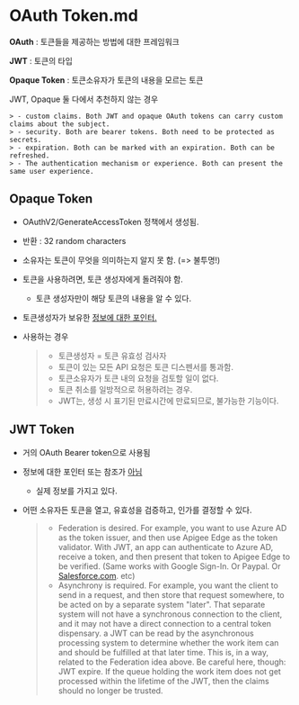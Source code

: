 # OAuth Token.md

**OAuth** : 토큰들을 제공하는 방법에 대한 프레임워크 

**JWT** : 토큰의 타입

**Opaque Token** : 토큰소유자가 토큰의 내용을 모르는 토큰



JWT, Opaque 둘 다에서 추천하지 않는 경우

	> - custom claims. Both JWT and opaque OAuth tokens can carry custom claims about the subject.
	> - security. Both are bearer tokens. Both need to be protected as secrets.
	> - expiration. Both can be marked with an expiration. Both can be refreshed.
	> - The authentication mechanism or experience. Both can present the same user experience.

## Opaque Token

- OAuthV2/GenerateAccessToken 정책에서 생성됨.

- 반환 : 32 random characters

- 소유자는 토큰이 무엇을 의미하는지 알지 못 함. (=> 불투명!)

- 토큰을 사용하려면, 토큰 생성자에게 돌려줘야 함.

  - 토큰 생성자만이 해당 토큰의 내용을 알 수 있다.

- 토큰생성자가 보유한 <u>정보에 대한 포인터.</u>

- 사용하는 경우

  >- 토큰생성자 = 토큰 유효성 검사자
  >- 토큰이 있는 모든 API 요청은 토큰 디스펜서를 통과함.
  >- 토큰소유자가 토큰 내의 요청을 검토할 일이 없다.
  >- 토큰 취소를 일방적으로 허용하려는 경우.
  >  - JWT는, 생성 시 표기된 만료시간에 만료되므로, 불가능한 기능이다.

## JWT Token

- 거의 OAuth Bearer token으로 사용됨

- 정보에 대한 포인터 또는 참조가 <u>아님</u>

  - 실제 정보를 가지고 있다.

- 어떤 소유자든 토큰을 열고, 유효성을 검증하고, 인가를 결정할 수 있다.

  > - Federation is desired. For example, you want to use Azure AD as the token issuer, and then use Apigee Edge as the token validator. With JWT, an app can authenticate to Azure AD, receive a token, and then present that token to Apigee Edge to be verified. (Same works with Google Sign-In. Or Paypal. Or [Salesforce.com](http://salesforce.com/). etc)
  > - Asynchrony is required. For example, you want the client to send in a request, and then store that request somewhere, to be acted on by a separate system "later". That separate system will not have a synchronous connection to the client, and it may not have a direct connection to a central token dispensary. a JWT can be read by the asynchronous processing system to determine whether the work item can and should be fulfilled at that later time. This is, in a way, related to the Federation idea above. Be careful here, though: JWT expire. If the queue holding the work item does not get processed within the lifetime of the JWT, then the claims should no longer be trusted.

